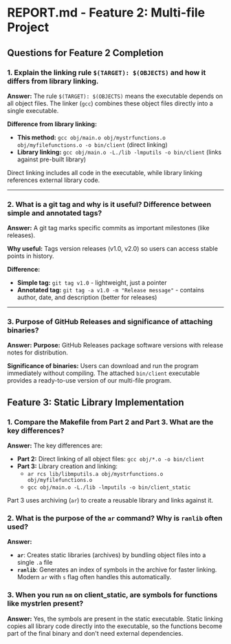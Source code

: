 # REPORT.md - Feature 2: Multi-file Project

## Questions for Feature 2 Completion

### 1. Explain the linking rule `$(TARGET): $(OBJECTS)` and how it differs from library linking.

**Answer:**
The rule `$(TARGET): $(OBJECTS)` means the executable depends on all object files. The linker (`gcc`) combines these object files directly into a single executable.

**Difference from library linking:**
- **This method:** `gcc obj/main.o obj/mystrfunctions.o obj/myfilefunctions.o -o bin/client` (direct linking)
- **Library linking:** `gcc obj/main.o -L./lib -lmputils -o bin/client` (links against pre-built library)

Direct linking includes all code in the executable, while library linking references external library code.

---

### 2. What is a git tag and why is it useful? Difference between simple and annotated tags?

**Answer:**
A git tag marks specific commits as important milestones (like releases).

**Why useful:** Tags version releases (v1.0, v2.0) so users can access stable points in history.

**Difference:**
- **Simple tag:** `git tag v1.0` - lightweight, just a pointer
- **Annotated tag:** `git tag -a v1.0 -m "Release message"` - contains author, date, and description (better for releases)

---

### 3. Purpose of GitHub Releases and significance of attaching binaries?

**Answer:**
**Purpose:** GitHub Releases package software versions with release notes for distribution.

**Significance of binaries:** Users can download and run the program immediately without compiling. The attached `bin/client` executable provides a ready-to-use version of our multi-file program.

## Feature 3: Static Library Implementation

### 1. Compare the Makefile from Part 2 and Part 3. What are the key differences?

**Answer:**
The key differences are:
- **Part 2:** Direct linking of all object files: `gcc obj/*.o -o bin/client`
- **Part 3:** Library creation and linking: 
  - `ar rcs lib/libmputils.a obj/mystrfunctions.o obj/myfilefunctions.o`
  - `gcc obj/main.o -L./lib -lmputils -o bin/client_static`

Part 3 uses archiving (`ar`) to create a reusable library and links against it.

### 2. What is the purpose of the `ar` command? Why is `ranlib` often used?

**Answer:**
- **`ar`**: Creates static libraries (archives) by bundling object files into a single `.a` file
- **`ranlib`**: Generates an index of symbols in the archive for faster linking. Modern `ar` with `s` flag often handles this automatically.

### 3. When you run `nm` on client_static, are symbols for functions like mystrlen present?

**Answer:**
Yes, the symbols are present in the static executable. Static linking copies all library code directly into the executable, so the functions become part of the final binary and don't need external dependencies.
